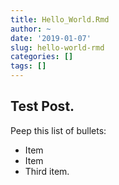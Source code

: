 ```yaml
---
title: Hello_World.Rmd
author: ~
date: '2019-01-07'
slug: hello-world-rmd
categories: []
tags: []
---
```


## Test Post. 

Peep this list of bullets:  

- Item 
- Item  
- Third item.  

